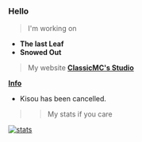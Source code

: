 ### Hello
> I'm working on
- <b>The last Leaf</b>
- <b>Snowed Out</b>
> My website **[ClassicMC's Studio](https://classicmc-studios.github.io/)**

<b><a href="">Info</a></b>
- Kisou has been cancelled.

>> My stats if you care

[![stats](https://github-readme-stats.vercel.app/api?username=ClassicMC-Studios&include_all_commits=true&show_icons=true&theme=graywhite&count_private=true_PAT_1)](#)
